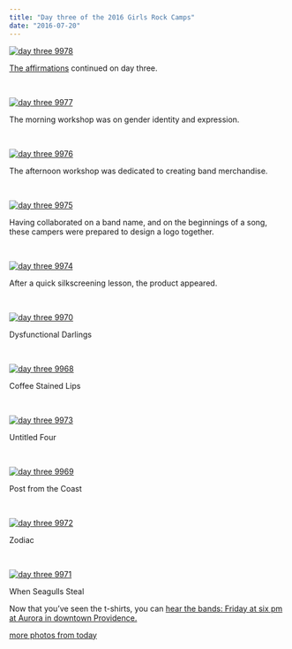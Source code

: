 ```yaml
---
title: "Day three of the 2016 Girls Rock Camps"
date: "2016-07-20"
---
```


[![day three 9978](http://girlsrockri.org/wp-content/uploads/2016/07/day-three-9978.jpg)](http://girlsrockri.org/wp-content/uploads/2016/07/day-three-9978.jpg)

[The affirmations](http://girlsrockri.org/day-two-of-2016/) continued on day three.

 

[![day three 9977](http://girlsrockri.org/wp-content/uploads/2016/07/day-three-9977.jpg)](http://girlsrockri.org/wp-content/uploads/2016/07/day-three-9977.jpg)

The morning workshop was on gender identity and expression.

 

[![day three 9976](http://girlsrockri.org/wp-content/uploads/2016/07/day-three-9976.jpg)](http://girlsrockri.org/wp-content/uploads/2016/07/day-three-9976.jpg)

The afternoon workshop was dedicated to creating band merchandise.

 

[![day three 9975](http://girlsrockri.org/wp-content/uploads/2016/07/day-three-9975.jpg)](http://girlsrockri.org/wp-content/uploads/2016/07/day-three-9975.jpg)

Having collaborated on a band name, and on the beginnings of a song, these campers were prepared to design a logo together.

 

[![day three 9974](http://girlsrockri.org/wp-content/uploads/2016/07/day-three-9974.jpg)](http://girlsrockri.org/wp-content/uploads/2016/07/day-three-9974.jpg)

After a quick silkscreening lesson, the product appeared.

 

[![day three 9970](http://girlsrockri.org/wp-content/uploads/2016/07/day-three-9970.jpg)](http://girlsrockri.org/wp-content/uploads/2016/07/day-three-9970.jpg)

Dysfunctional Darlings

 

[![day three 9968](http://girlsrockri.org/wp-content/uploads/2016/07/day-three-9968.jpg)](http://girlsrockri.org/wp-content/uploads/2016/07/day-three-9968.jpg)

Coffee Stained Lips

 

[![day three 9973](http://girlsrockri.org/wp-content/uploads/2016/07/day-three-9973.jpg)](http://girlsrockri.org/wp-content/uploads/2016/07/day-three-9973.jpg)

Untitled Four

 

[![day three 9969](http://girlsrockri.org/wp-content/uploads/2016/07/day-three-9969.jpg)](http://girlsrockri.org/wp-content/uploads/2016/07/day-three-9969.jpg)

Post from the Coast

 

[![day three 9972](http://girlsrockri.org/wp-content/uploads/2016/07/day-three-9972.jpg)](http://girlsrockri.org/wp-content/uploads/2016/07/day-three-9972.jpg)

Zodiac

 

[![day three 9971](http://girlsrockri.org/wp-content/uploads/2016/07/day-three-9971.jpg)](http://girlsrockri.org/wp-content/uploads/2016/07/day-three-9971.jpg)

When Seagulls Steal

Now that you’ve seen the t-shirts, you can [hear the bands: Friday at six pm at Aurora in downtown Providence.](https://www.facebook.com/events/113823662387318/)

[more photos from today](https://www.flickr.com/photos/girlsrockri/albums/72157671234288116)
